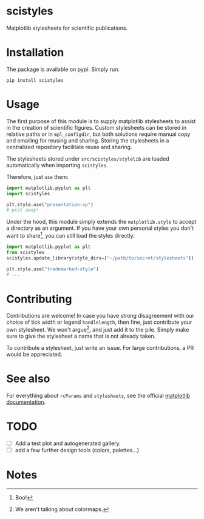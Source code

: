 # scistyles
Matplotlib stylesheets for scientific publications.

# Installation
The package is available on pypi. Simply run:
```
pip install scistyles
```

# Usage
The first purpose of this module is to supply matplotlib stylesheets to assist
in the creation of scientific figures. Custom stylesheets can be stored in
relative paths or in `mpl_configdir`, but both solutions require manual copy
and emailing for reusing and sharing. Storing the stylesheets in a centralized 
repository facilitate reuse and sharing.

The stylesheets stored under `src/scistyles/stylelib` are loaded automatically
when importing `scistyles`.

Therefore, just `use` them:
```python
import matplotlib.pyplot as plt
import scistyles

plt.style.use("presentation-sp")
# plot away!
```

Under the hood, this module simply extends the `matplotlib.style` to accept
a directory as an argument. If you have your own personal styles you don't want
to share[^1], you can still load the styles directly:
```python
import matplotlib.pyplot as plt
from scistyles
scistyles.update_library(style_dirs=["~/path/to/secret/stylesheets"])

plt.style.use("trademarked-style")
# ...
```

# Contributing
Contributions are welcome! In case you have strong disagreement with our choice
of tick width or legend `handlelength`, then fine, just contribute your own
stylesheet. We won't argue[^2], and just add it to the pile. Simply make sure
to give the stylesheet a name that is not already taken.

To contribute a stylesheet, just write an issue. For large contributions, a PR
would be appreciated.

# See also
For everything about `rcParams` and `stylesheets`, see the official [matplotlib
documentation](https://matplotlib.org/stable/tutorials/introductory/customizing.html).

# TODO
  
- [ ] Add a test plot and autogenerated gallery.
- [ ] add a few further design tools (colors, palettes...)

# Notes

[^1]: Boo!
[^2]: We aren't talking about colormaps.
